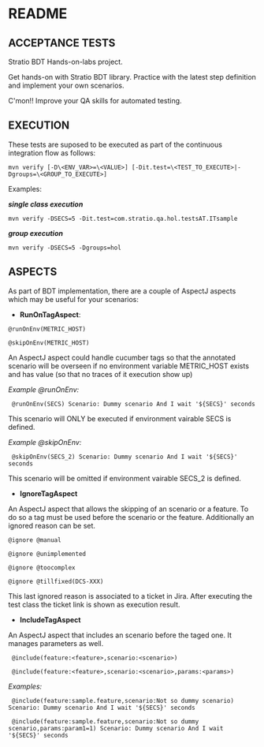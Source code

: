 # README

## ACCEPTANCE TESTS

Stratio BDT Hands-on-labs project.

Get hands-on with Stratio BDT library. Practice with the latest step definition and implement your own scenarios.

C'mon!! Improve your QA skills for automated testing.


## EXECUTION

These tests are suposed to be executed as part of the continuous integration flow as follows:

` mvn verify [-D\<ENV_VAR>=\<VALUE>] [-Dit.test=\<TEST_TO_EXECUTE>|-Dgroups=\<GROUP_TO_EXECUTE>] `

Examples:

_**single class execution**_

` mvn verify -DSECS=5 -Dit.test=com.stratio.qa.hol.testsAT.ITsample `

_**group execution**_

` mvn verify -DSECS=5 -Dgroups=hol `

## ASPECTS

As part of BDT implementation, there are a couple of AspectJ aspects which may be useful for your scenarios:

- **RunOnTagAspect**:

` @runOnEnv(METRIC_HOST) `

` @skipOnEnv(METRIC_HOST) `

An AspectJ aspect could handle cucumber tags so that the annotated scenario will be overseen if no environment variable METRIC_HOST exists and has value (so that no traces of it execution show up)

_Example @runOnEnv:_

` 
    @runOnEnv(SECS)
	Scenario: Dummy scenario
      And I wait '${SECS}' seconds
` 

This scenario will ONLY be executed if environment vairable SECS is defined.


_Example @skipOnEnv:_

` 
    @skipOnEnv(SECS_2)
	Scenario: Dummy scenario
      And I wait '${SECS}' seconds
` 

This scenario will be omitted if environment vairable SECS_2 is defined.

- **IgnoreTagAspect**

An AspectJ aspect that allows the skipping of an scenario or a feature. To do so a tag must be used before the scenario or the feature. Additionally an ignored reason can be set.

` @ignore @manual ` 

` @ignore @unimplemented ` 

` @ignore @toocomplex ` 

` @ignore @tillfixed(DCS-XXX) ` 

This last ignored reason is associated to a ticket in Jira. After executing the test class the ticket link is shown as execution result.

- **IncludeTagAspect**

An AspectJ aspect that includes an scenario before the taged one. It manages parameters as well.

` @include(feature:<feature>,scenario:<scenario>)` 

` @include(feature:<feature>,scenario:<scenario>,params:<params>)` 


_Examples:_

` 
    @include(feature:sample.feature,scenario:Not so dummy scenario)
    Scenario: Dummy scenario
          And I wait '${SECS}' seconds
` 

` 
    @include(feature:sample.feature,scenario:Not so dummy scenario,params:param1=1)
    Scenario: Dummy scenario
          And I wait '${SECS}' seconds
` 
